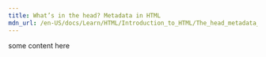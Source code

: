 ```yaml
---
title: What’s in the head? Metadata in HTML
mdn_url: /en-US/docs/Learn/HTML/Introduction_to_HTML/The_head_metadata_in_HTML
---
```

some content here
